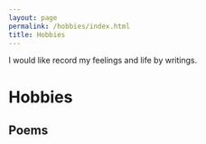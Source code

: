 ```yaml
---
layout: page
permalink: /hobbies/index.html
title: Hobbies
---
```


I would like record my feelings and life by writings.

# Hobbies

## Poems
<style>
   .modal {
      display: none;
      position: fixed;
      z-index: 9999;
      top: 0;
      left: 0;
      width: 100%;
      height: 100%;
      background-color: rgba(0, 0, 0, 0.8);
   }
 
   .modal-image {
      display: block;
      max-width: 90%;
      max-height: 90%;
      margin: auto;
      margin-top: 5%;
   }
</style>
<div id="modal" class="modal" onclick="hideModal()">
  <img id="modal-image" class="modal-image">
<script>
   function showModal(image) {
      var modal = document.getElementById("modal");
      var modalImage = document.getElementById("modal-image");
      modal.style.display = "block";
      modalImage.src = image.src;
   }
 
   function hideModal() {
      var modal = document.getElementById("modal");
      modal.style.display = "none";
   }
</script>

<div class="third">
<img src="https://jdq818.github.io/hobbies/poems/Contemplation.jpg" alt="image" onclick="showModal(this)">
<img src="https://jdq818.github.io/hobbies/poems/TheDist.jpg" alt="image" onclick="showModal(this)">
<img src="https://jdq818.github.io/hobbies/poems/Firstsnow.jpg" alt="image" onclick="showModal(this)">
<br>

<div class="third">
<img src="https://jdq818.github.io/hobbies/poems/Monks.jpg" alt="image" onclick="showModal(this)">
<img src="https://jdq818.github.io/hobbies/poems/Xiaozun.jpg" alt="image" onclick="showModal(this)">
<img src="https://jdq818.github.io/hobbies/poems/Walk.jpg" alt="image" onclick="showModal(this)">
</div>
<br>

<br>

## Readings
<br>